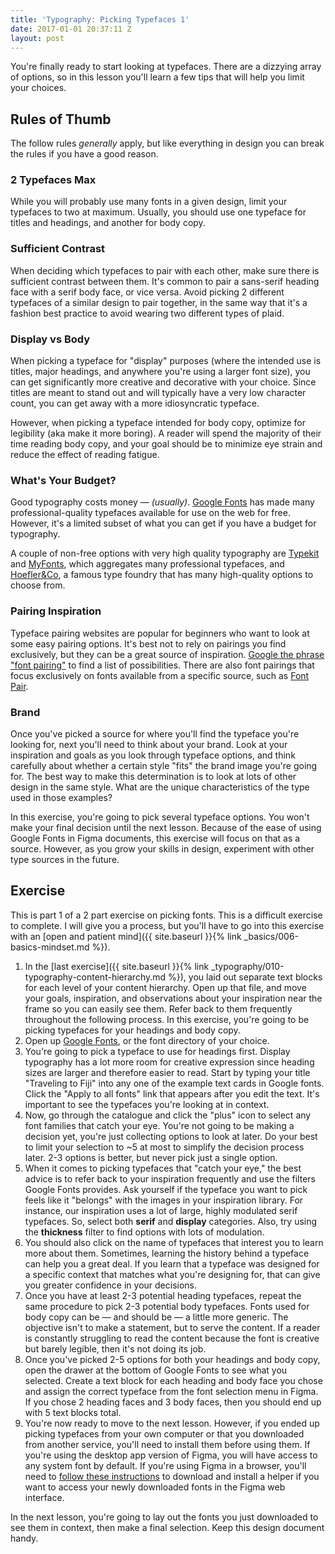 ```yaml
---
title: 'Typography: Picking Typefaces 1'
date: 2017-01-01 20:37:11 Z
layout: post
---
```


You're finally ready to start looking at typefaces. There are a dizzying array of options, so in this lesson you'll learn a few tips that will help you limit your choices.

## Rules of Thumb

The follow rules *generally* apply, but like everything in design you can break the rules if you have a good reason.

### 2 Typefaces Max

While you will probably use many fonts in a given design, limit your typefaces to two at maximum. Usually, you should use one typeface for titles and headings, and another for body copy.

### Sufficient Contrast

When deciding which typefaces to pair with each other, make sure there is sufficient contrast between them. It's common to pair a sans-serif heading face with a serif body face, or vice versa. Avoid picking 2 different typefaces of a similar design to pair together, in the same way that it's a fashion best practice to avoid wearing two different types of plaid.

### Display vs Body

When picking a typeface for "display" purposes (where the intended use is titles, major headings, and anywhere you're using a larger font size), you can get significantly more creative and decorative with your choice. Since titles are meant to stand out and will typically have a very low character count, you can get away with a more idiosyncratic typeface.

However, when picking a typeface intended for body copy, optimize for legibility (aka make it more boring). A reader will spend the majority of their time reading body copy, and your goal should be to minimize eye strain and reduce the effect of reading fatigue.

### What's Your Budget?

Good typography costs money — *(usually)*. [Google Fonts](https://fonts.google.com/) has made many professional-quality typefaces available for use on the web for free. However, it's a limited subset of what you can get if you have a budget for typography.

A couple of non-free options with very high quality typography are [Typekit](https://www.typekit.com/) and [MyFonts](https://www.myfonts.com/), which aggregates many professional typefaces, and [Hoefler&Co](https://www.typography.com), a famous type foundry that has many high-quality options to choose from.

### Pairing Inspiration

Typeface pairing websites are popular for beginners who want to look at some easy pairing options. It's best not to rely on pairings you find exclusively, but they can be a great source of inspiration. [Google the phrase "font pairing"](https://www.google.com/search?q=font+pairing&oq=font+pairing) to find a list of possibilities. There are also font pairings that focus exclusively on fonts available from a specific source, such as [Font Pair](https://fontpair.co/).

### Brand

Once you've picked a source for where you'll find the typeface you're looking for, next you'll need to think about your brand. Look at your inspiration and goals as you look through typeface options, and think carefully about whether a certain style "fits" the brand image you're going for. The best way to make this determination is to look at lots of other design in the same style. What are the unique characteristics of the type used in those examples?

In this exercise, you're going to pick several typeface options. You won't make your final decision until the next lesson. Because of the ease of using Google Fonts in Figma documents, this exercise will focus on that as a source. However, as you grow your skills in design, experiment with other type sources in the future.

<!--more-->
## Exercise
This is part 1 of a 2 part exercise on picking fonts. This is a difficult exercise to complete. I will give you a process, but you'll have to go into this exercise with an [open and patient mind]({{ site.baseurl }}{% link _basics/006-basics-mindset.md %}).

1. In the [last exercise]({{ site.baseurl }}{% link _typography/010-typography-content-hierarchy.md %}), you laid out separate text blocks for each level of your content hierarchy. Open up that file, and move your goals, inspiration, and observations about your inspiration near the frame so you can easily see them. Refer back to them frequently throughout the following process. In this exercise, you're going to be picking typefaces for your headings and body copy.
2. Open up [Google Fonts](https://fonts.google.com/), or the font directory of your choice.
3. You're going to pick a typeface to use for headings first. Display typography has a lot more room for creative expression since heading sizes are larger and therefore easier to read. Start by typing your title "Traveling to Fiji" into any one of the example text cards in Google fonts. Click the "Apply to all fonts" link that appears after you edit the text. It's important to see the typefaces you're looking at in context.
4. Now, go through the catalogue and click the "plus" icon to select any font families that catch your eye. You're not going to be making a decision yet, you're just collecting options to look at later. Do your best to limit your selection to ~5 at most to simplify the decision process later. 2-3 options is better, but never pick just a single option.
5. When it comes to picking typefaces that "catch your eye," the best advice is to refer back to your inspiration frequently and use the filters Google Fonts provides. Ask yourself if the typeface you want to pick feels like it "belongs" with the images in your inspiration library. For instance, our inspiration uses a lot of large, highly modulated serif typefaces. So, select both **serif** and **display** categories. Also, try using the **thickness** filter to find options with lots of modulation.
6. You should also click on the name of typefaces that interest you to learn more about them. Sometimes, learning the history behind a typeface can help you a great deal. If you learn that a typeface was designed for a specific context that matches what you're designing for, that can give you greater confidence in your decisions.
7. Once you have at least 2-3 potential heading typefaces, repeat the same procedure to pick 2-3 potential body typefaces. Fonts used for body copy can be — and should be — a little more generic. The objective isn't to make a statement, but to serve the content. If a reader is constantly struggling to read the content because the font is creative but barely legible, then it's not doing its job.
8. Once you've picked 2-5 options for both your headings and body copy, open the drawer at the bottom of Google Fonts to see what you selected. Create a text block for each heading and body face you chose and assign the correct typeface from the font selection menu in Figma. If you chose 2 heading faces and 3 body faces, then you should end up with 5 text blocks total.
9. You're now ready to move to the next lesson. However, if you ended up picking typefaces from your own computer or that you downloaded from another service, you'll need to install them before using them. If you're using the desktop app version of Figma, you will have access to any system font by default. If you're using Figma in a browser, you'll need to [follow these instructions](https://help.figma.com/text/using-local-fonts) to download and install a helper if you want to access your newly downloaded fonts in the Figma web interface.

In the next lesson, you're going to lay out the fonts you just downloaded to see them in context, then make a final selection. Keep this design document handy.
